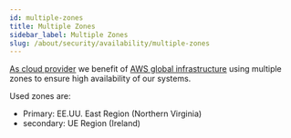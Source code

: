 ```yaml
---
id: multiple-zones
title: Multiple Zones
sidebar_label: Multiple Zones
slug: /about/security/availability/multiple-zones
---
```


[As cloud provider](development/stack/aws)
we benefit of
[AWS global infrastructure](https://aws.amazon.com/about-aws/global-infrastructure/)
using multiple zones
to ensure high availability
of our systems.

Used zones are:
- Primary: EE.UU. East Region (Northern Virginia)
- secondary: UE Region (Ireland)
